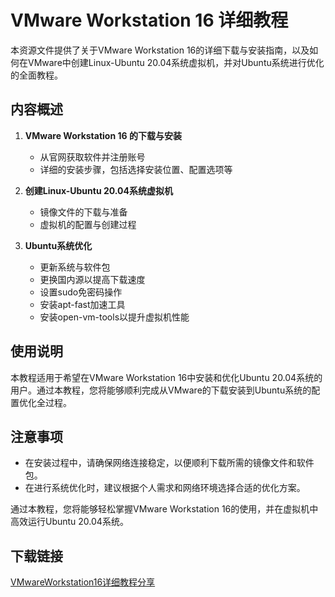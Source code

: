 # VMware Workstation 16 详细教程

本资源文件提供了关于VMware Workstation 16的详细下载与安装指南，以及如何在VMware中创建Linux-Ubuntu 20.04系统虚拟机，并对Ubuntu系统进行优化的全面教程。

## 内容概述

1. **VMware Workstation 16 的下载与安装**
   - 从官网获取软件并注册账号
   - 详细的安装步骤，包括选择安装位置、配置选项等

2. **创建Linux-Ubuntu 20.04系统虚拟机**
   - 镜像文件的下载与准备
   - 虚拟机的配置与创建过程

3. **Ubuntu系统优化**
   - 更新系统与软件包
   - 更换国内源以提高下载速度
   - 设置sudo免密码操作
   - 安装apt-fast加速工具
   - 安装open-vm-tools以提升虚拟机性能

## 使用说明

本教程适用于希望在VMware Workstation 16中安装和优化Ubuntu 20.04系统的用户。通过本教程，您将能够顺利完成从VMware的下载安装到Ubuntu系统的配置优化全过程。

## 注意事项

- 在安装过程中，请确保网络连接稳定，以便顺利下载所需的镜像文件和软件包。
- 在进行系统优化时，建议根据个人需求和网络环境选择合适的优化方案。

通过本教程，您将能够轻松掌握VMware Workstation 16的使用，并在虚拟机中高效运行Ubuntu 20.04系统。

## 下载链接

[VMwareWorkstation16详细教程分享](https://pan.quark.cn/s/957c9959129c)